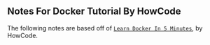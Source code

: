 ## Notes For Docker Tutorial By HowCode

The following notes are based off of [`Learn Docker In 5 Minutes`](https://www.youtube.com/watch?v=Oni3qxZ4a-w), by HowCode.
